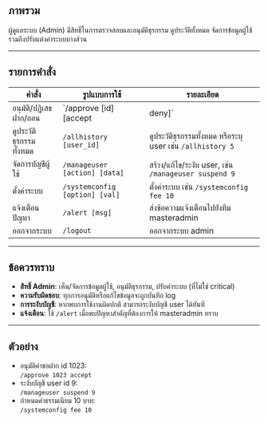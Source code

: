 ## ภาพรวม
ผู้ดูแลระบบ (Admin) มีสิทธิ์ในการตรวจสอบและอนุมัติธุรกรรม ดูประวัติทั้งหมด จัดการข้อมูลผู้ใช้ รวมถึงปรับแต่งค่าระบบบางส่วน

---

## รายการคำสั่ง

| คำสั่ง                     | รูปแบบการใช้                   | รายละเอียด                                                |
|----------------------------|--------------------------------|------------------------------------------------------------|
| อนุมัติ/ปฏิเสธ ฝาก/ถอน     | `/approve [id] [accept|deny]`  | ตรวจสอบและอนุมัติ/ปฏิเสธคำขอ เช่น `/approve 1001 accept`|
| ดูประวัติธุรกรรมทั้งหมด     | `/allhistory [user_id]`        | ดูประวัติธุรกรรมทั้งหมด หรือระบุ user เช่น `/allhistory 5`|
| จัดการบัญชีผู้ใช้           | `/manageuser [action] [data]`  | สร้าง/แก้ไข/ระงับ user, เช่น `/manageuser suspend 9`     |
| ตั้งค่าระบบ                 | `/systemconfig [option] [val]` | ตั้งค่าระบบ เช่น `/systemconfig fee 10`                  |
| แจ้งเตือนปัญหา             | `/alert [msg]`                 | ส่งข้อความแจ้งเตือนไปยังทีม masteradmin                 |
| ออกจากระบบ                 | `/logout`                      | ออกจากระบบ admin                                         |

---

## ข้อควรทราบ

- **สิทธิ์ Admin**: เห็น/จัดการข้อมูลผู้ใช้, อนุมัติธุรกรรม, ปรับค่าระบบ (ที่ไม่ใช่ critical)
- **ความรับผิดชอบ**: ทุกการอนุมัติหรือแก้ไขข้อมูลจะถูกบันทึก log
- **การระงับบัญชี**: หากพบการใช้งานผิดปกติ สามารถระงับบัญชี user ได้ทันที
- **แจ้งเตือน**: ใช้ `/alert` เมื่อพบปัญหาสำคัญที่ต้องการให้ masteradmin ทราบ

---

## ตัวอย่าง
- อนุมัติคำขอฝาก id 1023:  
  `/approve 1023 accept`
- ระงับบัญชี user id 9:  
  `/manageuser suspend 9`
- กำหนดค่าธรรมเนียม 10 บาท:  
  `/systemconfig fee 10`
